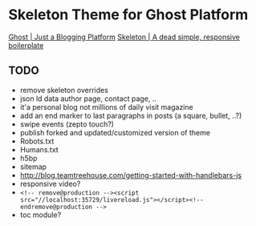 Skeleton Theme for Ghost Platform
====

[Ghost | Just a Blogging Platform](https://ghost.org/)
[Skeleton | A dead simple, responsive boilerplate](http://getskeleton.com/)

TODO
----

* remove skeleton overrides
* json ld data author page, contact page, ..
* it'a personal blog not millions of daily visit magazine
* add an end marker to last paragraphs in posts (a square, bullet, ..?)
* swipe events (zepto touch?)
* publish forked and updated/customized version of theme
* Robots.txt
* Humans.txt
* h5bp
* sitemap
* http://blog.teamtreehouse.com/getting-started-with-handlebars-js
* responsive video?
* `<!-- remove@production --><script src="//localhost:35729/livereload.js"></script><!-- endremove@production -->`
* toc module?